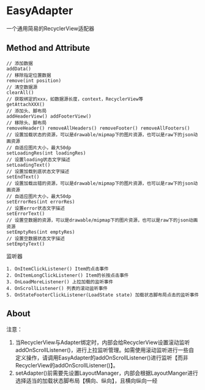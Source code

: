 # EasyAdapter
 一个通用简易的RecyclerView适配器
 
 ## Method and Attribute

```
// 添加数据
addData()
// 移除指定位置数据
remove(int position)
// 清空数据源
clearAll()
// 获取绑定的xxx，如数据源长度，context，RecyclerView等
getAttachXXX()
// 添加头、脚布局
addHeaderView() addFooterView()
// 移除头、脚布局
removeHeader() removeAllHeaders() removeFooter() removeAllFooters()
// 设置加载状态的资源，可以是drawable/mipmap下的图片资源，也可以是raw下的json动画资源
// 自适应图片大小，最大50dp
setLoadingRes(int loadingRes)
// 设置loading状态文字描述
setLoadingText()
// 设置加载到底状态文字描述
setEndText()
// 设置加载出错的资源，可以是drawable/mipmap下的图片资源，也可以是raw下的json动画资源
// 自适应图片大小，最大50dp
setErrorRes(int errorRes)
// 设置error状态文字描述
setErrorText()
// 设置空数据的资源，可以是drawable/mipmap下的图片资源，也可以是raw下的json动画资源
setEmptyRes(int emptyRes)
// 设置空数据状态文字描述
setEmptyText()
```

监听器
```
1. OnItemClickListener() Item的点击事件
2. OnItemLongClickListener() Item的长按点击事件
3. OnLoadMoreListener() 上拉加载的监听事件
4. OnScrollListener() 列表的滚动监听事件
5. OnStateFooterClickListener(LoadState state) 加载状态脚布局点击的监听事件
```


## About


注意：
1. 当RecyclerView与Adapter绑定时，内部会给RecyclerView设置滚动监听addOnScrollListener()，进行上拉监听管理。如需使用滚动监听进行一些自定义操作，请调用EasyAdapter的addOnScrollListener()进行监听【而非RecyclerView的addOnScrollListener()】。
2. setAdapter()前需要先设置LayoutManager，内部会根据LayoutManger进行选择适当的加载状态脚布局【横向、纵向】，且横向纵向一经
